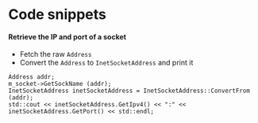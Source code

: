# Code snippets

#### Retrieve the IP and port of a socket
- Fetch the raw `Address`
- Convert the `Address` to `InetSocketAddress` and print it

```
Address addr;
m_socket->GetSockName (addr);
InetSocketAddress inetSocketAddress = InetSocketAddress::ConvertFrom (addr);
std::cout << inetSocketAddress.GetIpv4() << ":" << inetSocketAddress.GetPort() << std::endl;
```
